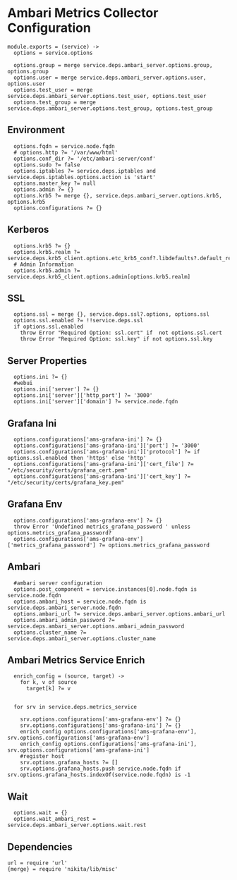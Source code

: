 
# Ambari Metrics Collector Configuration

    module.exports = (service) ->
      options = service.options

      options.group = merge service.deps.ambari_server.options.group, options.group
      options.user = merge service.deps.ambari_server.options.user, options.user
      options.test_user = merge service.deps.ambari_server.options.test_user, options.test_user
      options.test_group = merge service.deps.ambari_server.options.test_group, options.test_group

## Environment

      options.fqdn = service.node.fqdn
      # options.http ?= '/var/www/html'
      options.conf_dir ?= '/etc/ambari-server/conf'
      options.sudo ?= false
      options.iptables ?= service.deps.iptables and service.deps.iptables.options.action is 'start'
      options.master_key ?= null
      options.admin ?= {}
      options.krb5 ?= merge {}, service.deps.ambari_server.options.krb5, options.krb5
      options.configurations ?= {}

## Kerberos


      options.krb5 ?= {}
      options.krb5.realm ?= service.deps.krb5_client.options.etc_krb5_conf?.libdefaults?.default_realm
      # Admin Information
      options.krb5.admin ?= service.deps.krb5_client.options.admin[options.krb5.realm]

## SSL

      options.ssl = merge {}, service.deps.ssl?.options, options.ssl
      options.ssl.enabled ?= !!service.deps.ssl
      if options.ssl.enabled
        throw Error "Required Option: ssl.cert" if  not options.ssl.cert
        throw Error "Required Option: ssl.key" if not options.ssl.key

## Server Properties

      options.ini ?= {}
      #webui
      options.ini['server'] ?= {}
      options.ini['server']['http_port'] ?= '3000'
      options.ini['server']['domain'] ?= service.node.fqdn

## Grafana Ini

      options.configurations['ams-grafana-ini'] ?= {}
      options.configurations['ams-grafana-ini']['port'] ?= '3000'
      options.configurations['ams-grafana-ini']['protocol'] ?= if options.ssl.enabled then 'https' else 'http'
      options.configurations['ams-grafana-ini']['cert_file'] ?= "/etc/security/certs/grafana_cert.pem"
      options.configurations['ams-grafana-ini']['cert_key'] ?= "/etc/security/certs/grafana_key.pem"

## Grafana Env

      options.configurations['ams-grafana-env'] ?= {}
      throw Error 'Undefined metrics_grafana_password ' unless options.metrics_grafana_password?
      options.configurations['ams-grafana-env']['metrics_grafana_password'] ?= options.metrics_grafana_password


## Ambari

      #ambari server configuration
      options.post_component = service.instances[0].node.fqdn is service.node.fqdn
      options.ambari_host = service.node.fqdn is service.deps.ambari_server.node.fqdn
      options.ambari_url ?= service.deps.ambari_server.options.ambari_url
      options.ambari_admin_password ?= service.deps.ambari_server.options.ambari_admin_password
      options.cluster_name ?= service.deps.ambari_server.options.cluster_name

## Ambari Metrics Service Enrich

      enrich_config = (source, target) ->
        for k, v of source
          target[k] ?= v


      for srv in service.deps.metrics_service

        srv.options.configurations['ams-grafana-env'] ?= {}
        srv.options.configurations['ams-grafana-ini'] ?= {}
        enrich_config options.configurations['ams-grafana-env'], srv.options.configurations['ams-grafana-env']
        enrich_config options.configurations['ams-grafana-ini'], srv.options.configurations['ams-grafana-ini']
        #register host
        srv.options.grafana_hosts ?= []
        srv.options.grafana_hosts.push service.node.fqdn if srv.options.grafana_hosts.indexOf(service.node.fqdn) is -1

## Wait

      options.wait = {}
      options.wait_ambari_rest = service.deps.ambari_server.options.wait.rest

## Dependencies

    url = require 'url'
    {merge} = require 'nikita/lib/misc'
